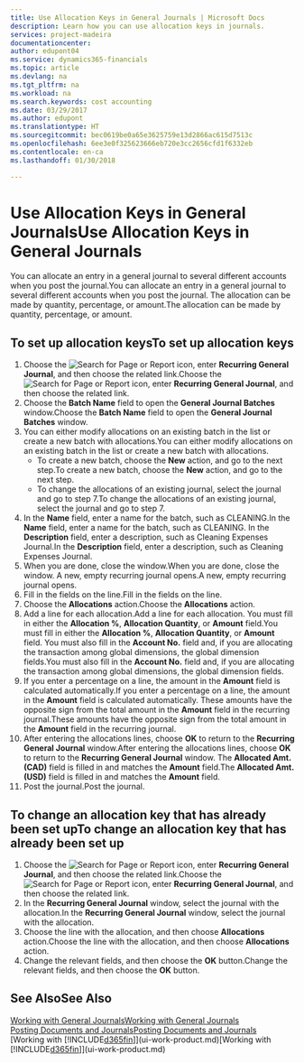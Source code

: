 ```yaml
---
title: Use Allocation Keys in General Journals | Microsoft Docs
description: Learn how you can use allocation keys in journals.
services: project-madeira
documentationcenter: 
author: edupont04
ms.service: dynamics365-financials
ms.topic: article
ms.devlang: na
ms.tgt_pltfrm: na
ms.workload: na
ms.search.keywords: cost accounting
ms.date: 03/29/2017
ms.author: edupont
ms.translationtype: HT
ms.sourcegitcommit: bec0619be0a65e3625759e13d2866ac615d7513c
ms.openlocfilehash: 6ee3e0f325623666eb720e3cc2656cfd1f6332eb
ms.contentlocale: en-ca
ms.lasthandoff: 01/30/2018

---
```

# <a name="use-allocation-keys-in-general-journals"></a><span data-ttu-id="6e6da-103">Use Allocation Keys in General Journals</span><span class="sxs-lookup"><span data-stu-id="6e6da-103">Use Allocation Keys in General Journals</span></span>
<span data-ttu-id="6e6da-104">You can allocate an entry in a general journal to several different accounts when you post the journal.</span><span class="sxs-lookup"><span data-stu-id="6e6da-104">You can allocate an entry in a general journal to several different accounts when you post the journal.</span></span> <span data-ttu-id="6e6da-105">The allocation can be made by quantity, percentage, or amount.</span><span class="sxs-lookup"><span data-stu-id="6e6da-105">The allocation can be made by quantity, percentage, or amount.</span></span>

## <a name="to-set-up-allocation-keys"></a><span data-ttu-id="6e6da-106">To set up allocation keys</span><span class="sxs-lookup"><span data-stu-id="6e6da-106">To set up allocation keys</span></span>
1. <span data-ttu-id="6e6da-107">Choose the ![Search for Page or Report](media/ui-search/search_small.png "Search for Page or Report icon") icon, enter **Recurring General Journal**, and then choose the related link.</span><span class="sxs-lookup"><span data-stu-id="6e6da-107">Choose the ![Search for Page or Report](media/ui-search/search_small.png "Search for Page or Report icon") icon, enter **Recurring General Journal**, and then choose the related link.</span></span>
2. <span data-ttu-id="6e6da-108">Choose the **Batch Name** field to open the **General Journal Batches** window.</span><span class="sxs-lookup"><span data-stu-id="6e6da-108">Choose the **Batch Name** field to open the **General Journal Batches** window.</span></span>
3. <span data-ttu-id="6e6da-109">You can either modify allocations on an existing batch in the list or create a new batch with allocations.</span><span class="sxs-lookup"><span data-stu-id="6e6da-109">You can either modify allocations on an existing batch in the list or create a new batch with allocations.</span></span>
   * <span data-ttu-id="6e6da-110">To create a new batch, choose the **New** action, and go to the next step.</span><span class="sxs-lookup"><span data-stu-id="6e6da-110">To create a new batch, choose the **New** action, and go to the next step.</span></span>
   * <span data-ttu-id="6e6da-111">To change the allocations of an existing journal, select the journal and go to step 7.</span><span class="sxs-lookup"><span data-stu-id="6e6da-111">To change the allocations of an existing journal, select the journal and go to step 7.</span></span>    
4. <span data-ttu-id="6e6da-112">In the **Name** field, enter a name for the batch, such as CLEANING.</span><span class="sxs-lookup"><span data-stu-id="6e6da-112">In the **Name** field, enter a name for the batch, such as CLEANING.</span></span> <span data-ttu-id="6e6da-113">In the **Description** field, enter a description, such as Cleaning Expenses Journal.</span><span class="sxs-lookup"><span data-stu-id="6e6da-113">In the **Description** field, enter a description, such as Cleaning Expenses Journal.</span></span>
5. <span data-ttu-id="6e6da-114">When you are done, close the window.</span><span class="sxs-lookup"><span data-stu-id="6e6da-114">When you are done, close the window.</span></span> <span data-ttu-id="6e6da-115">A new, empty recurring journal opens.</span><span class="sxs-lookup"><span data-stu-id="6e6da-115">A new, empty recurring journal opens.</span></span>
6. <span data-ttu-id="6e6da-116">Fill in the fields on the line.</span><span class="sxs-lookup"><span data-stu-id="6e6da-116">Fill in the fields on the line.</span></span>
7. <span data-ttu-id="6e6da-117">Choose the **Allocations** action.</span><span class="sxs-lookup"><span data-stu-id="6e6da-117">Choose the **Allocations** action.</span></span>
8. <span data-ttu-id="6e6da-118">Add a line for each allocation.</span><span class="sxs-lookup"><span data-stu-id="6e6da-118">Add a line for each allocation.</span></span> <span data-ttu-id="6e6da-119">You must fill in either the **Allocation %**, **Allocation Quantity**, or **Amount** field.</span><span class="sxs-lookup"><span data-stu-id="6e6da-119">You must fill in either the **Allocation %**, **Allocation Quantity**, or **Amount** field.</span></span> <span data-ttu-id="6e6da-120">You must also fill in the **Account No.** field and, if you are allocating the transaction among global dimensions, the global dimension fields.</span><span class="sxs-lookup"><span data-stu-id="6e6da-120">You must also fill in the **Account No.** field and, if you are allocating the transaction among global dimensions, the global dimension fields.</span></span>
9. <span data-ttu-id="6e6da-121">If you enter a percentage on a line, the amount in the **Amount** field is calculated automatically.</span><span class="sxs-lookup"><span data-stu-id="6e6da-121">If you enter a percentage on a line, the amount in the **Amount** field is calculated automatically.</span></span> <span data-ttu-id="6e6da-122">These amounts have the opposite sign from the total amount in the **Amount** field in the recurring journal.</span><span class="sxs-lookup"><span data-stu-id="6e6da-122">These amounts have the opposite sign from the total amount in the **Amount** field in the recurring journal.</span></span>
10. <span data-ttu-id="6e6da-123">After entering the allocations lines, choose **OK** to return to the **Recurring General Journal** window.</span><span class="sxs-lookup"><span data-stu-id="6e6da-123">After entering the allocations lines, choose **OK** to return to the **Recurring General Journal** window.</span></span> <span data-ttu-id="6e6da-124">The **Allocated Amt. (CAD)** field is filled in and matches the **Amount** field.</span><span class="sxs-lookup"><span data-stu-id="6e6da-124">The **Allocated Amt. (USD)** field is filled in and matches the **Amount** field.</span></span>
11. <span data-ttu-id="6e6da-125">Post the journal.</span><span class="sxs-lookup"><span data-stu-id="6e6da-125">Post the journal.</span></span>

## <a name="to-change-an-allocation-key-that-has-already-been-set-up"></a><span data-ttu-id="6e6da-126">To change an allocation key that has already been set up</span><span class="sxs-lookup"><span data-stu-id="6e6da-126">To change an allocation key that has already been set up</span></span>
1. <span data-ttu-id="6e6da-127">Choose the ![Search for Page or Report](media/ui-search/search_small.png "Search for Page or Report icon") icon, enter **Recurring General Journal**, and then choose the related link.</span><span class="sxs-lookup"><span data-stu-id="6e6da-127">Choose the ![Search for Page or Report](media/ui-search/search_small.png "Search for Page or Report icon") icon, enter **Recurring General Journal**, and then choose the related link.</span></span>
2. <span data-ttu-id="6e6da-128">In the **Recurring General Journal** window, select the journal with the allocation.</span><span class="sxs-lookup"><span data-stu-id="6e6da-128">In the **Recurring General Journal** window, select the journal with the allocation.</span></span>
3. <span data-ttu-id="6e6da-129">Choose the line with the allocation, and then choose **Allocations** action.</span><span class="sxs-lookup"><span data-stu-id="6e6da-129">Choose the line with the allocation, and then choose **Allocations** action.</span></span>
4. <span data-ttu-id="6e6da-130">Change the relevant fields, and then choose the **OK** button.</span><span class="sxs-lookup"><span data-stu-id="6e6da-130">Change the relevant fields, and then choose the **OK** button.</span></span>

## <a name="see-also"></a><span data-ttu-id="6e6da-131">See Also</span><span class="sxs-lookup"><span data-stu-id="6e6da-131">See Also</span></span>
[<span data-ttu-id="6e6da-132">Working with General Journals</span><span class="sxs-lookup"><span data-stu-id="6e6da-132">Working with General Journals</span></span>](ui-work-general-journals.md)  
[<span data-ttu-id="6e6da-133">Posting Documents and Journals</span><span class="sxs-lookup"><span data-stu-id="6e6da-133">Posting Documents and Journals</span></span>](ui-post-documents-journals.md)  
<span data-ttu-id="6e6da-134">[Working with [!INCLUDE[d365fin](includes/d365fin_md.md)]](ui-work-product.md)</span><span class="sxs-lookup"><span data-stu-id="6e6da-134">[Working with [!INCLUDE[d365fin](includes/d365fin_md.md)]](ui-work-product.md)</span></span>

